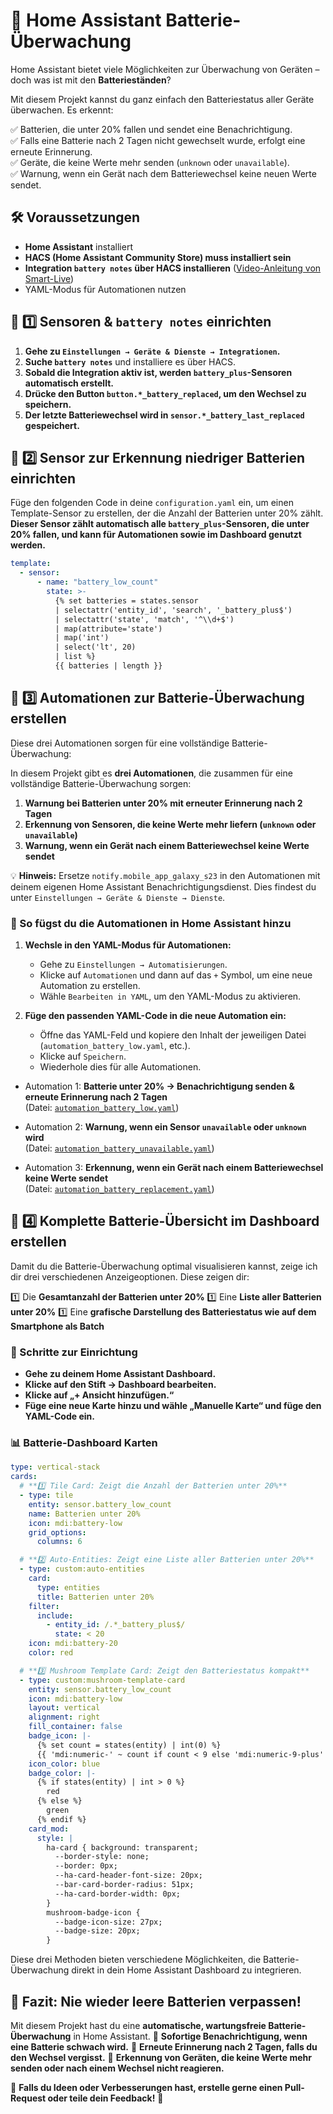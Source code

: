 # 🔋 Home Assistant Batterie-Überwachung

Home Assistant bietet viele Möglichkeiten zur Überwachung von Geräten – doch was ist mit den **Batterieständen**?

Mit diesem Projekt kannst du ganz einfach den Batteriestatus aller Geräte überwachen. Es erkennt:

✅ Batterien, die unter 20% fallen und sendet eine Benachrichtigung.  
✅ Falls eine Batterie nach 2 Tagen nicht gewechselt wurde, erfolgt eine erneute Erinnerung.  
✅ Geräte, die keine Werte mehr senden (`unknown` oder `unavailable`).  
✅ Warnung, wenn ein Gerät nach dem Batteriewechsel keine neuen Werte sendet.  

## 🛠️ Voraussetzungen
- **Home Assistant** installiert
- **HACS (Home Assistant Community Store) muss installiert sein**
- **Integration `battery notes` über HACS installieren** ([Video-Anleitung von Smart-Live](https://www.youtube.com/watch?v=D403Vy2VaFA&t=1278s))
- YAML-Modus für Automationen nutzen

## 📌 1️⃣ Sensoren & `battery notes` einrichten

1. **Gehe zu `Einstellungen → Geräte & Dienste → Integrationen`.**
2. **Suche `battery notes`** und installiere es über HACS.
3. **Sobald die Integration aktiv ist, werden `battery_plus`-Sensoren automatisch erstellt.**
4. **Drücke den Button `button.*_battery_replaced`, um den Wechsel zu speichern.**
5. **Der letzte Batteriewechsel wird in `sensor.*_battery_last_replaced` gespeichert.**

## 📌 2️⃣ Sensor zur Erkennung niedriger Batterien einrichten

Füge den folgenden Code in deine `configuration.yaml` ein, um einen Template-Sensor zu erstellen, der die Anzahl der Batterien unter 20% zählt. 
**Dieser Sensor zählt automatisch alle `battery_plus`-Sensoren, die unter 20% fallen, und kann für Automationen sowie im Dashboard genutzt werden.**

```yaml
template:
  - sensor:
      - name: "battery_low_count"
        state: >-
          {% set batteries = states.sensor 
          | selectattr('entity_id', 'search', '_battery_plus$') 
          | selectattr('state', 'match', '^\\d+$') 
          | map(attribute='state') 
          | map('int') 
          | select('lt', 20) 
          | list %}
          {{ batteries | length }}
```

## 📌 3️⃣ Automationen zur Batterie-Überwachung erstellen

Diese drei Automationen sorgen für eine vollständige Batterie-Überwachung:

In diesem Projekt gibt es **drei Automationen**, die zusammen für eine vollständige Batterie-Überwachung sorgen:
1. **Warnung bei Batterien unter 20% mit erneuter Erinnerung nach 2 Tagen**
2. **Erkennung von Sensoren, die keine Werte mehr liefern (`unknown` oder `unavailable`)**
3. **Warnung, wenn ein Gerät nach einem Batteriewechsel keine Werte sendet**

💡 **Hinweis:** Ersetze `notify.mobile_app_galaxy_s23` in den Automationen mit deinem eigenen Home Assistant Benachrichtigungsdienst. Dies findest du unter `Einstellungen → Geräte & Dienste → Dienste`.

### 📌 So fügst du die Automationen in Home Assistant hinzu

1. **Wechsle in den YAML-Modus für Automationen:**
   - Gehe zu `Einstellungen → Automatisierungen`.
   - Klicke auf `Automationen` und dann auf das `+` Symbol, um eine neue Automation zu erstellen.
   - Wähle `Bearbeiten in YAML`, um den YAML-Modus zu aktivieren.
   
2. **Füge den passenden YAML-Code in die neue Automation ein:**
   - Öffne das YAML-Feld und kopiere den Inhalt der jeweiligen Datei (`automation_battery_low.yaml`, etc.).
   - Klicke auf `Speichern`.
   - Wiederhole dies für alle Automationen.

- Automation 1: **Batterie unter 20% → Benachrichtigung senden & erneute Erinnerung nach 2 Tagen**  
  (Datei: [`automation_battery_low.yaml`](automation_battery_low.yaml)) 

- Automation 2: **Warnung, wenn ein Sensor `unavailable` oder `unknown` wird**  
  (Datei: [`automation_battery_unavailable.yaml`](automation_battery_unavailable.yaml))

- Automation 3: **Erkennung, wenn ein Gerät nach einem Batteriewechsel keine Werte sendet**  
  (Datei: [`automation_battery_replacement.yaml`](automation_battery_replacement.yaml))

## 📌 4️⃣ Komplette Batterie-Übersicht im Dashboard erstellen

Damit du die Batterie-Überwachung optimal visualisieren kannst, zeige ich dir drei verschiedenen Anzeigeoptionen. Diese zeigen dir:

1️⃣ Die **Gesamtanzahl der Batterien unter 20%**
1️⃣ Eine **Liste aller Batterien unter 20%**
1️⃣ Eine **grafische Darstellung des Batteriestatus wie auf dem Smartphone als Batch**

### 📌 Schritte zur Einrichtung

- **Gehe zu deinem Home Assistant Dashboard.**
- **Klicke auf den Stift → Dashboard bearbeiten.**
- **Klicke auf „+ Ansicht hinzufügen.“**
- **Füge eine neue Karte hinzu und wähle „Manuelle Karte“ und füge den YAML-Code ein.**

### **📊 Batterie-Dashboard Karten**

```yaml
type: vertical-stack
cards:
  # **1️⃣ Tile Card: Zeigt die Anzahl der Batterien unter 20%**
  - type: tile
    entity: sensor.battery_low_count
    name: Batterien unter 20%
    icon: mdi:battery-low
    grid_options:
      columns: 6

  # **2️⃣ Auto-Entities: Zeigt eine Liste aller Batterien unter 20%**
  - type: custom:auto-entities
    card:
      type: entities
      title: Batterien unter 20%
    filter:
      include:
        - entity_id: /.*_battery_plus$/
          state: < 20
    icon: mdi:battery-20
    color: red

  # **3️⃣ Mushroom Template Card: Zeigt den Batteriestatus kompakt**
  - type: custom:mushroom-template-card
    entity: sensor.battery_low_count
    icon: mdi:battery-low
    layout: vertical
    alignment: right
    fill_container: false
    badge_icon: |-
      {% set count = states(entity) | int(0) %}
      {{ 'mdi:numeric-' ~ count if count < 9 else 'mdi:numeric-9-plus' }}
    icon_color: blue
    badge_color: |-
      {% if states(entity) | int > 0 %}
        red
      {% else %}
        green
      {% endif %}
    card_mod:
      style: |
        ha-card { background: transparent;
          --border-style: none;
          --border: 0px;
          --ha-card-header-font-size: 20px;
          --bar-card-border-radius: 51px;
          --ha-card-border-width: 0px;
        }
        mushroom-badge-icon {
          --badge-icon-size: 27px;
          --badge-size: 20px;
        }
```
Diese drei Methoden bieten verschiedene Möglichkeiten, die Batterie-Überwachung direkt in dein Home Assistant Dashboard zu integrieren.

## 🎯 Fazit: Nie wieder leere Batterien verpassen!

Mit diesem Projekt hast du eine **automatische, wartungsfreie Batterie-Überwachung** in Home Assistant. 
🔹 **Sofortige Benachrichtigung, wenn eine Batterie schwach wird.**
🔹 **Erneute Erinnerung nach 2 Tagen, falls du den Wechsel vergisst.**
🔹 **Erkennung von Geräten, die keine Werte mehr senden oder nach einem Wechsel nicht reagieren.**

📢 **Falls du Ideen oder Verbesserungen hast, erstelle gerne einen Pull-Request oder teile dein Feedback!** 🚀
